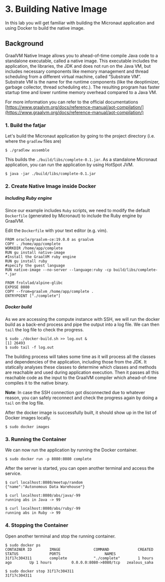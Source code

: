 # 3. Building Native Image

In this lab you will get familiar with building the Micronaut application and using Docker to build the native image.

## Background

GraalVM Native Image allows you to ahead-of-time compile Java code to a standalone executable, called a native image. This executable includes the application, the libraries, the JDK and does not run on the Java VM, but includes necessary components like memory management and thread scheduling from a different virtual machine, called “Substrate VM”. Substrate VM is the name for the runtime components (like the deoptimizer, garbage collector, thread scheduling etc.). The resulting program has faster startup time and lower runtime memory overhead compared to a Java VM.

For more information you can refer to the official documentations [https://www.graalvm.org/docs/reference-manual/aot-compilation/](https://www.graalvm.org/docs/reference-manual/aot-compilation/)

### 1. Build the fatjar

Let's build the Micronaut application by going to the project directory (i.e. where the ```gradlew``` files are)

```
$ ./gradlew assemble
```
This builds the ```./build/libs/complete-0.1.jar```. As a standalone Micronaut application, you can run the application by using HotSpot JVM.

```
$ java -jar ./build/libs/complete-0.1.jar
```

### 2. Create Native Image inside Docker

##### Including Ruby engine

Since our example includes ```Ruby``` scripts, we need to modify the default ```Dockerfile``` (generated by Micronaut) to include the Ruby engine by GraalVM.

Edit the ```Dockerfile``` with your text editor (e.g. vim).

```
FROM oracle/graalvm-ce:19.0.0 as graalvm
COPY . /home/app/complete
WORKDIR /home/app/complete
RUN gu install native-image
#Install the GraalVM ruby engine
RUN gu install ruby 
#specify the guest language
RUN native-image --no-server --language:ruby -cp build/libs/complete-*.jar 

FROM frolvlad/alpine-glibc
EXPOSE 8080
COPY --from=graalvm /home/app/complete .
ENTRYPOINT ["./complete"]
```

##### Docker build

As we are accessing the compute instance with SSH, we will run the docker build as a back-end process and pipe the output into a log file. We can then ```tail``` the log file to check the progress.

```
$ sudo ./docker-build.sh >> log.out &
[1] 26493
$ sudo tail -f log.out
```
The building process will takes some time as it will process all the classes and dependencies of the application, including those from the JDK. It statically analyses these classes to determine which classes and methods are reachable and used during application execution. Then it passes all this reachable code as the input to the GraalVM compiler which ahead-of-time compiles it to the native binary. 

**Note**: In case the SSH connection got disconnected due to whatever reason, you can safely reconnect and check the progress again by doing a ```tail``` on the log file. 

After the docker image is successfully built, it should show up in the list of Docker images locally.

```
$ sudo docker images
```

### 3. Running the Container

We can now run the application by running the Docker container.

```
$ sudo docker run -p 8080:8080 complete
```
After the server is started, you can open another terminal and access the service.
```
$ curl localhost:8080/meetup/random 
{"name":"Autonomous Data Warehouse"}

$ curl localhost:8080/abs/java/-99
running abs in Java -> 99

$ curl localhost:8080/abs/ruby/-99
running abs in Ruby -> 99
```

### 4. Stopping the Container

Open another terminal and stop the running container.

```
$ sudo docker ps
CONTAINER ID        IMAGE               COMMAND             CREATED             STATUS              PORTS                    NAMES
31f17c304311        complete            "./complete"        1 hours ago        Up 1 hours         0.0.0.0:8080->8080/tcp   zealous_saha

$ sudo docker stop 31f17c304311
31f17c304311
```

